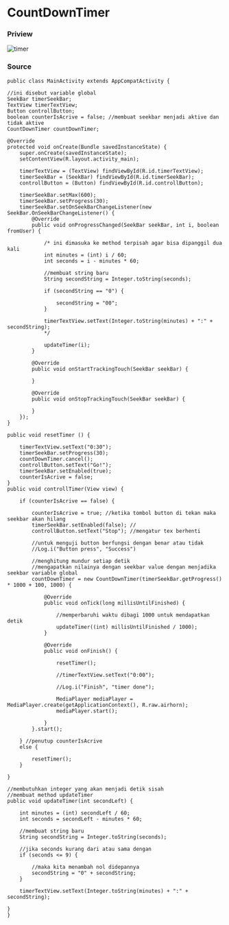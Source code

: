 # CountDownTimer

### Priview
![timer](https://user-images.githubusercontent.com/43386555/54602124-5e949100-4a73-11e9-8cb8-e565fdf35e1d.gif)

### Source
    public class MainActivity extends AppCompatActivity {

    //ini disebut variable global
    SeekBar timerSeekBar;
    TextView timerTextView;
    Button controllButton;
    boolean counterIsAcrive = false; //membuat seekbar menjadi aktive dan tidak aktive
    CountDownTimer countDownTimer;

    @Override
    protected void onCreate(Bundle savedInstanceState) {
        super.onCreate(savedInstanceState);
        setContentView(R.layout.activity_main);

        timerTextView = (TextView) findViewById(R.id.timerTextView);
        timerSeekBar = (SeekBar) findViewById(R.id.timerSeekBar);
        controllButton = (Button) findViewById(R.id.controllButton);

        timerSeekBar.setMax(600);
        timerSeekBar.setProgress(30);
        timerSeekBar.setOnSeekBarChangeListener(new SeekBar.OnSeekBarChangeListener() {
            @Override
            public void onProgressChanged(SeekBar seekBar, int i, boolean fromUser) {

                /* ini dimasuka ke method terpisah agar bisa dipanggil dua kali
                int minutes = (int) i / 60;
                int seconds = i - minutes * 60;

                //membuat string baru
                String secondString = Integer.toString(seconds);

                if (secondString == "0") {

                    secondString = "00";
                }

                timerTextView.setText(Integer.toString(minutes) + ":" + secondString);
                */

                updateTimer(i);
            }

            @Override
            public void onStartTrackingTouch(SeekBar seekBar) {

            }

            @Override
            public void onStopTrackingTouch(SeekBar seekBar) {

            }
        });
    }

    public void resetTimer () {

        timerTextView.setText("0:30");
        timerSeekBar.setProgress(30);
        countDownTimer.cancel();
        controllButton.setText("Go!");
        timerSeekBar.setEnabled(true);
        counterIsAcrive = false;
    }
    public void controllTimer(View view) {

        if (counterIsAcrive == false) {

            counterIsAcrive = true; //ketika tombol button di tekan maka seekbar akan hilang
            timerSeekBar.setEnabled(false); //
            controllButton.setText("Stop"); //mengatur tex berhenti

            //untuk menguji button berfungsi dengan benar atau tidak
            //Log.i("Button press", "Success")

            //menghitung mundur setiap detik
            //mengapatkan nilainya dengan seekbar value dengan menjadika seekbar variable global
            countDownTimer = new CountDownTimer(timerSeekBar.getProgress() * 1000 + 100, 1000) {

                @Override
                public void onTick(long millisUntilFinished) {

                    //memperbaruhi waktu dibagi 1000 untuk mendapatkan detik
                    updateTimer((int) millisUntilFinished / 1000);
                }

                @Override
                public void onFinish() {

                    resetTimer();

                    //timerTextView.setText("0:00");

                    //Log.i("Finish", "timer done");

                    MediaPlayer mediaPlayer = MediaPlayer.create(getApplicationContext(), R.raw.airhorn);
                    mediaPlayer.start();

                }
            }.start();

        } //penutup counterIsAcrive
        else {

            resetTimer();
        }

    }

    //membutuhkan integer yang akan menjadi detik sisah
    //membuat method updateTimer
    public void updateTimer(int secondLeft) {

        int minutes = (int) secondLeft / 60;
        int seconds = secondLeft - minutes * 60;

        //membuat string baru
        String secondString = Integer.toString(seconds);

        //jika seconds kurang dari atau sama dengan
        if (seconds <= 9) {

            //maka kita menambah nol didepannya
            secondString = "0" + secondString;
        }

        timerTextView.setText(Integer.toString(minutes) + ":" + secondString);

    }
    }
